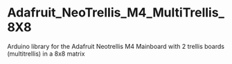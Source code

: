 # Adafruit_NeoTrellis_M4_MultiTrellis_8X8
Arduino library for the Adafruit Neotrellis M4 Mainboard with 2 trellis boards (multitrellis) in a 8x8 matrix
